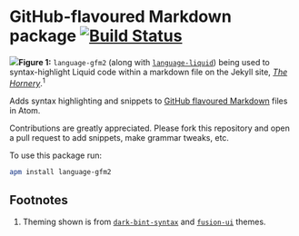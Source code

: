 # GitHub-flavoured Markdown package [![Build Status](https://travis-ci.org/fusion809/language-gfm2.svg?branch=master)](https://travis-ci.org/fusion809/language-gfm2)
<img src="http://i.imgur.com/HdukejG.png"><caption>**Figure 1:** `language-gfm2` (along with [`language-liquid`](https://github.com/puranjayjain/language-liquid)) being used to syntax-highlight Liquid code within a markdown file on the Jekyll site, [*The Hornery*](https://fusion809.github.io).<sup>1</sup></caption>
</img>

Adds syntax highlighting and snippets to [GitHub flavoured Markdown](https://help.github.com/articles/github-flavored-markdown)
files in Atom.

Contributions are greatly appreciated. Please fork this repository and open a
pull request to add snippets, make grammar tweaks, etc.

To use this package run:

```bash
apm install language-gfm2
```

## Footnotes
1. Theming shown is from [`dark-bint-syntax`](https://github.com/Murriouz/dark-bint-syntax/commits?author=Murriouz) and [`fusion-ui`](https://github.com/fusion809/fusion-ui) themes.
